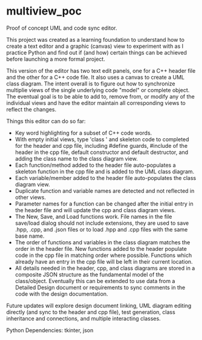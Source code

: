# multiview_poc
Proof of concept UML and code sync editor.

This project was created as a learning foundation to understand how to create a text editor and a graphic (canvas) view to experiment with as I practice Python and find out if (and how) certain things can be achieved before launching a more formal project.

This version of the editor has two text edit panels, one for a C++ header file and the other for a C++ code file. It also uses a canvas to create a UML class diagram. The intent overall is to figure out how to synchronize multiplie views of the single underlying code "model" or complete object. The eventual goal is to be able to add to, remove from, or modify any of the individual views and have the editor maintain all corresponding views to reflect the changes.

Things this editor can do so far:
- Key word highlighting for a subset of C++ code words.
- With empty initial views, type 'class <Classname>' and skeleton code to completed for the header and cpp file, including #define guards, #include of the header in the cpp file, default constructor and default destructor, and adding the class name to the class diagram view.
- Each function/method added to the header file auto-populates a skeleton function in the cpp file and is added to the UML class diagram.
- Each variable/member added to the header file auto-populates the class diagram view.
- Duplicate function and variable names are detected and not reflected in other views.
- Parameter names for a function can be changed after the initial entry in the header file and will update the cpp and class diagram views.
- The New, Save, and Load functions work. File names in the file save/load dialog should not include extensions, they are used to save .hpp, .cpp, and .json files or to load .hpp and .cpp files with the same base name.
- The order of functions and variables in the class diagram matches the order in the header file. New functions added to the header populate code in the cpp file in matching order where possible. Functions which already have an entry in the cpp file will be left in their current location.
- All details needed in the header, cpp, and class diagrams are stored in a composite JSON structure as the fundamental model of the class/object. Eventually this can be extended to use data from a Detailed Design document or requirements to sync comments in the code with the design documentation.

Future updates will explore design document linking, UML diagram editing directly (and sync to the header and cpp file), test generation, class inheritance and connections, and multiple interacting classes.

Python Dependencies: tkinter, json
